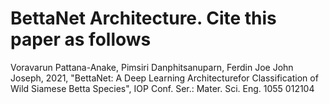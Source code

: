# BettaNet Architecture. Cite this paper as follows
Voravarun Pattana-Anake, Pimsiri Danphitsanuparn, Ferdin Joe John Joseph, 2021, "BettaNet: A Deep Learning Architecturefor Classification of Wild Siamese Betta Species",  IOP Conf. Ser.: Mater. Sci. Eng. 1055 012104
